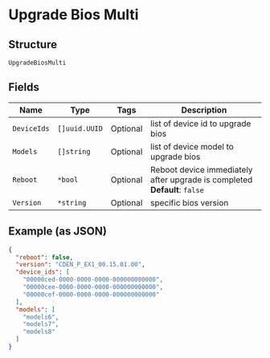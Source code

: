 
# Upgrade Bios Multi

## Structure

`UpgradeBiosMulti`

## Fields

| Name | Type | Tags | Description |
|  --- | --- | --- | --- |
| `DeviceIds` | `[]uuid.UUID` | Optional | list of device id to upgrade bios |
| `Models` | `[]string` | Optional | list of device model to upgrade bios |
| `Reboot` | `*bool` | Optional | Reboot device immediately after upgrade is completed<br>**Default**: `false` |
| `Version` | `*string` | Optional | specific bios version |

## Example (as JSON)

```json
{
  "reboot": false,
  "version": "CDEN_P_EX1_00.15.01.00",
  "device_ids": [
    "00000ced-0000-0000-0000-000000000000",
    "00000cee-0000-0000-0000-000000000000",
    "00000cef-0000-0000-0000-000000000000"
  ],
  "models": [
    "models6",
    "models7",
    "models8"
  ]
}
```

